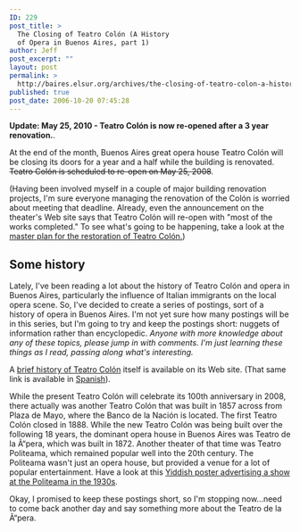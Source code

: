 ```yaml
---
ID: 229
post_title: >
  The Closing of Teatro Colón (A History
  of Opera in Buenos Aires, part 1)
author: Jeff
post_excerpt: ""
layout: post
permalink: >
  http://baires.elsur.org/archives/the-closing-of-teatro-colon-a-history-of-opera-in-buenos-aires-part-1/
published: true
post_date: 2006-10-20 07:45:28
---
```

<strong>Update: May 25, 2010 - Teatro Colón is now re-opened after a 3 year renovation.</strong>. 

At the end of the month, Buenos Aires great opera house Teatro Colón will be closing its doors for a year and a half while the building is renovated. <del datetime="2009-01-15T02:37:47+00:00">Teatro Colón is scheduled to re-open on May 25, 2008</del>. 



(Having been involved myself in a couple of major building renovation projects, I'm sure everyone managing the renovation of the Colón is worried about meeting that deadline. Already, even the announcement on the theater's Web site says that Teatro Colón will re-open with "most of the works completed." To see what's going to be happening, take a look at the <a href="http://www.teatrocolon.org.ar/English/MasterPlan/masterplan.htm">master plan for the restoration of Teatro Colón.</a>)

<h2>Some history</h2>

Lately, I've been reading a lot about the history of Teatro Colón and opera in Buenos Aires, particularly the influence of Italian immigrants on the local opera scene. So, I've decided to create a series of postings, sort of a history of opera in Buenos Aires. I'm not yet sure how many postings will be in this series, but I'm going to try and keep the postings short: nuggets of information rather than encyclopedic. <em>Anyone with more knowledge about any of these topics, please jump in with comments. I'm just learning these things as I read, passing along what's interesting.</em>

A <a href="http://www.teatrocolon.org.ar/English/history.htm">brief history of Teatro Colón</a> itself is available on its Web site. (That same link is available in <a href="http://www.teatrocolon.org.ar/historia/historia.htm">Spanish</a>).

While the present Teatro Colón will celebrate its 100th anniversary in 2008, there actually was another Teatro Colón that was built in 1857 across from Plaza de Mayo, where the Banco de la Nación is located. The first Teatro Colón closed in 1888. While the new Teatro Colón was being built over the following 18 years, the dominant opera house in Buenos Aires was Teatro de la Ã“pera, which was built in 1872. Another  theater of that time was Teatro Politeama, which remained popular well into the 20th century. The Politeama wasn't just an opera house, but provided a venue for a lot of popular entertainment. Have a look at this <a href="http://digitalgallery.nypl.org/nypldigital/dgkeysearchdetail.cfm?trg=1&strucID=244105&imageID=435153&word=Teatro%20Politeama%20%28Buenos%20Aires%2C%20Argentina%29%20%2D%2D%20Posters&s=3&notword=&d=&c=222&f=2&lWord=&lField=&sScope=Collection%20Guide&sLevel=&sLabel=Yiddish%20Theatre%20Placards%3A%20Buenos%20Aires%20and%2E%2E%2E&total=1&num=0&imgs=12&pNum=&pos=1#">Yiddish poster advertising a show at the Politeama in the 1930s</a>.

Okay, I promised to keep these postings short, so I'm stopping now...need to come back  another day and say something more about the Teatro de la Ã“pera.